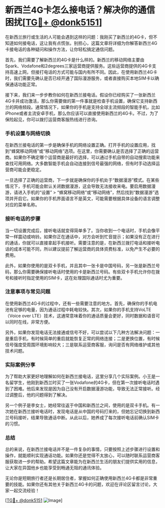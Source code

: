 # 新西兰4G卡怎么接电话？解决你的通信困扰[[TG💪+ @donk5151](https://t.me/s/donk5151)]

在新西兰旅行或生活的人可能会遇到这样的问题：我刚买了新西兰的4G卡，但不知道如何接电话，这让我有点慌张。别担心，这篇文章将详细为你解答新西兰4G卡接电话的各种疑问和操作方法，让你轻松搞定通信问题。

首先，我们需要了解新西兰的4G卡是什么样的。新西兰的移动网络主要由Spark、Vodafone和2degrees三家运营商提供服务。这些运营商提供的4G卡支持高速上网，但接打电话的方式可能与国内有所不同。因此，在使用新西兰4G卡时，我们需要先确认是否已经开通了国际漫游服务，或者直接购买本地SIM卡以确保通话功能正常。

接下来，我们来一步步教你如何在新西兰接电话。假设你已经购买了一张新西兰4G卡并成功激活，那么你需要做的第一件事就是检查手机设置，确保它支持新西兰的网络频段。通常情况下，如果你的手机是支持全球主流频段的智能手机，比如iPhone或者主流安卓手机，那么你应该可以直接使用新西兰的4G卡。不过，为了保险起见，你可以拨打运营商客服热线进行咨询。

### 手机设置与网络切换

在新西兰接电话的第一步是确保手机的网络设置正确。打开手机的设置应用，找到“蜂窝移动网络”或“移动网络”选项。在这里，你需要确认是否选择了正确的运营商。如果你不确定哪个运营商是最好的选择，可以通过手机自带的自动搜索功能来查找可用网络。大多数智能手机会自动连接到信号最强的网络，但有时手动选择运营商可能会更稳定。

一旦选择了正确的运营商，下一步就是确保你的手机处于“数据漫游”模式。在某些情况下，手机可能会默认关闭数据漫游，这会导致无法接收来电。要启用数据漫游，请进入手机的“设置” > “蜂窝移动网络”或“移动网络”，然后找到“数据漫游”选项并开启它。如果你的手机界面语言不是英文，可能需要根据具体设备的语言调整对应的菜单名称。

### 接听电话的步骤

当一切设置完成后，接听电话就变得简单多了。当你收到一个电话时，手机会像平常一样震动或响铃。如果你正在通话中，对方会听到忙音提示；如果没有正在进行的通话，你就可以直接拿起手机接听。需要注意的是，在新西兰拨打电话和接听电话的成本可能不同，所以建议提前了解运营商的具体资费标准，以免产生不必要的费用。

此外，如果你使用的是双卡手机，并且其中一张卡是中国号码，另一张是新西兰号码，那么你需要确保接听电话时使用的卡是新西兰号码。有些双卡手机允许你在拨号和接听时指定使用的SIM卡，这在处理国际通话时尤为重要。

### 注意事项与常见问题

在使用新西兰4G卡的过程中，还有一些需要注意的地方。首先，确保你的手机电池有足够的电量，因为通话过程中耗电较快。其次，如果你的手机支持VoLTE（Voice over LTE）技术，这通常意味着你的通话质量会更好，同时数据和语音可以同时在线，非常方便。

另外，如果你发现电话无法接通或信号不好，可以尝试以下几种方法解决问题：一是重启手机，有时候简单的重启就能恢复正常的网络连接；二是更换位置，有时候信号强度受周围环境影响较大；三是联系运营商客服，询问是否有网络维护或其他技术问题。

### 实际案例分享

为了帮助大家更好地理解如何在新西兰接电话，这里分享几个实际案例。小王是一名留学生，他刚到新西兰时买了一张Vodafone的4G卡，但在第一次接听电话时遇到了困难。他后来发现是因为自己没有开启数据漫游功能，导致无法正常接听。经过调整后，他的问题得到了解决。

另一个例子是李女士，她经常往返于中国和新西兰之间，使用的是双卡手机。有一次她在新西兰接听电话时，发现电话是从中国的号码打来的，但她忘记切换到新西兰号码接听，结果导致通话中断。从此以后，她养成了每次接听电话前确认SIM卡的习惯。

### 总结

总的来说，在新西兰接电话并不是一件复杂的事情，只要按照上述步骤进行设置和操作，就能顺利实现通话功能。如果你还是觉得不太放心，可以随时联系运营商客服获取进一步的帮助。希望这篇文章能为在新西兰生活的朋友们提供实用的信息，让大家在异国他乡也能享受到畅通无阻的通讯体验。

无论你是短期旅行者还是长期居住者，掌握如何正确使用新西兰4G卡都是非常重要的技能。如果你还有其他关于新西兰4G卡的问题，欢迎在评论区留言讨论，大家一起交流经验！

[[TG💪+ @donk5151](https://t.me/s/donk5151) ![Image](https://i.postimg.cc/rwNCRYN7/Snipaste-2025-04-30-17-27-05.png)]